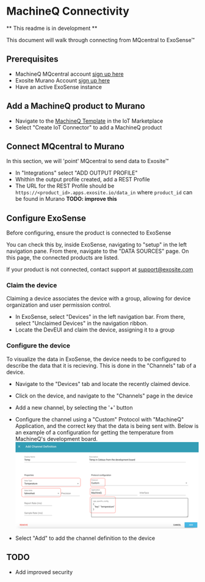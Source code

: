 # MachineQ Connectivity

** This readme is in development ** 

This document will walk through connecting from MQcentral to ExoSense&trade;

## Prerequisites
- MachineQ MQcentral account [sign up here](https://mqcentral.machineq.net)
- Exosite Murano Account [sign up here](https://info.exosite.com/platform-sign-up)
- Have an active ExoSense instance

## Add a MachineQ product to Murano
- Navigate to the [MachineQ Template](https://www.exosite.io/business/exchange/catalog/component/5d790820c07390a50a8ae1f6) in the IoT Marketplace
- Select "Create IoT Connector" to add a MachineQ product

## Connect MQcentral to Murano
In this section, we will 'point' MQcentral to send data to Exosite&trade;

- In "Integrations" select "ADD OUTPUT PROFILE"
- Whithin the output profile created, add a REST Profile
- The URL for the REST Profile should be ```https://<product_id>.apps.exosite.io/data_in``` where ```product_id``` can be found in Murano **TODO: improve this**

## Configure ExoSense
Before configuring, ensure the product is connected to ExoSense

You can check this by, inside ExoSense, navigating to "setup" in the left navigation pane. From there, navigate to the "DATA SOURCES" page. On this page, the connected products are listed.

If your product is not connected, contact support at support@exosite.com

### Claim the device
Claiming a device associates the device with a group, allowing for device organization and user permission control.

- In ExoSense, select "Devices" in the left navigation bar. From there, select "Unclaimed Devices" in the navigation ribbon.
- Locate the DevEUI and claim the device, assigning it to a group

### Configure the device
To visualize the data in ExoSense, the device needs to be configured to describe the data that it is recieving. This is done in the "Channels" tab of a device.

- Navigate to the "Devices" tab and locate the recently claimed device.
- Click on the device, and navigate to the "Channels" page in the device
- Add a new channel, by selecting the '+' button
- Configure the channel using a "Custom" Protocol with "MachineQ" Application, and the correct key that the data is being sent with. Below is an example of a configuration for getting the temperature from MachineQ's development board.
![image](assets/ChannelDefinition.png)

- Select "Add" to add the channel definition to the device

## TODO
- Add improved security

